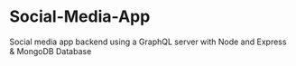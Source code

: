 # Social-Media-App
 Social media app backend using a GraphQL server with  Node and Express & MongoDB Database 
